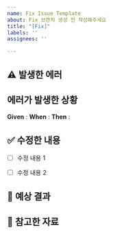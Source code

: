 ```yaml
---
name: Fix Issue Template
about: Fix 브랜치 생성 전 작성해주세요
title: "[Fix]"
labels: ''
assignees: ''

---
```


## ⚠️ 발생한 에러


## 에러가 발생한 상황

**Given** :
**When** :
**Then** :

## ✅ 수정한 내용

- [ ] 수정 내용 1
- [ ] 수정 내용 2



## 📡 예상 결과

## 🔗 참고한 자료
